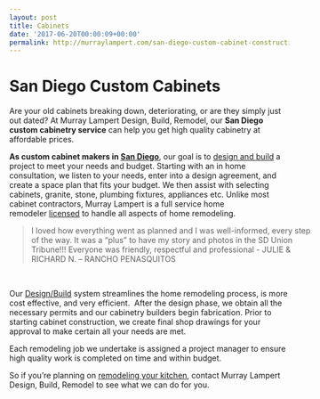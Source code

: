 ```yaml
---
layout: post
title: Cabinets
date: '2017-06-20T00:00:09+00:00'
permalink: http://murraylampert.com/san-diego-custom-cabinet-construction-services/
---
```

<h1 class="mainhead">San Diego Custom Cabinets</h1>
Are your old cabinets breaking down, deteriorating, or are they simply just out dated? At Murray Lampert Design, Build, Remodel, our <strong>San Diego custom cabinetry service</strong> can help you get high quality cabinetry at affordable prices.

<strong>As custom cabinet makers in <a href="http://murraylampert.com/">San Diego</a></strong>, our goal is to <a href="/san-diego-design-build-contractors/">design and build</a> a project to meet your needs and budget. Starting with an in home consultation, we listen to your needs, enter into a design agreement, and create a space plan that fits your budget. We then assist with selecting cabinets, granite, stone, plumbing fixtures, appliances etc. Unlike most cabinet contractors, Murray Lampert is a full service home remodeler <a href="/affiliation/">licensed</a> to handle all aspects of home remodeling.
<blockquote style="width: 100%;">I loved how everything went as planned and I was well-informed, every step of the way. It was a “plus” to have my story and photos in the SD Union Tribune!!! Everyone was friendly, respectful and professional
<span class="author">
- JULIE &amp; RICHARD N. – RANCHO PENASQUITOS
</span></blockquote>
&nbsp;

Our <a href="/san-diego-design-build-contractors/">Design/Build</a> system streamlines the home remodeling process, is more cost effective, and very efficient.  After the design phase, we obtain all the necessary permits and our cabinetry builders begin fabrication. Prior to starting cabinet construction, we create final shop drawings for your approval to make certain all your needs are met.

Each remodeling job we undertake is assigned a project manager to ensure high quality work is completed on time and within budget.

So if you’re planning on <a href="/san-diego-kitchen-remodeling-services/">remodeling your kitchen</a>, contact Murray Lampert Design, Build, Remodel to see what we can do for you.
